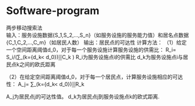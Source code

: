 # Software-program
两步移动搜索法  
输入：服务设施数据{S_1,S_2,…,S_n}（如服务设施的服务能力值）和居名点数据{C_1,C_2,…,C_m}（如居民人数）
输出：居民点的可达性
计算方法：
（1）给定一个空间距离阈值d_0，对于每一个服务设施计算服务设施的供需比：
R_i=  S_i/(∑_(k={d_k< d_0})▒C_k )
R_i为服务设施点i的供需比
d_k为服务设施点i与居民点k之间的欧氏距离

（2）在给定空间距离阈值d_0，对于每一个居民点，计算服务设施相应的可达性：
A_j= ∑_(k={d_k< d_0})▒R_k 

A_j为居民点j的可达性值。
d_k为居民点j到服务设施点k的欧式距离.
